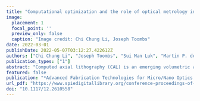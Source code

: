 ```yaml
---
title: "Computational optimization and the role of optical metrology in tomographic additive manufacturing"
image:
  placement: 1
  focal_point: ''
  preview_only: false
  caption: "Image credit: Chi Chung Li, Joseph Toombs"
date: 2022-03-01
publishDate: 2022-05-07T03:12:27.422612Z
authors: ["Chi Chung Li", "Joseph Toombs", "Sui Man Luk", "Martin P. de Beer", "Johanna J. Schwartz", "Maxim Shusteff", "Hayden K. Taylor"]
publication_types: ["1"]
abstract: "Computed axial lithography (CAL) is an emerging volumetric additive manufacturing technology which presents unique opportunities in layerless ultra-rapid fabrication. However, the required process control places particular demands on computing and delivering the appropriate 3D distribution of optical energy, as well as monitoring the solidifying structure within the photo-resin. For example, continued reaction after tomographic exposure is not currently accounted for and could lead to higher degree-of-conversion than designed and consequent feature dilations. Color Schlieren Tomography (CST) is developed as an in-situ metrology tool to monitor volumetrically the internal refractive index and the forming geometry. Major improvements of CST in real-time computation and processing of 3D reconstruction have enabled event-driven patterning control such as auto-termination. With this technique, we monitored the polymerization process in real-time during and after termination of the exposure period signaled by an index-volume termination criterion. Monitoring of continued polymerization after termination (dark polymerization) shows that the refractive index change can rise to 10 times higher than its value at termination. The time-resolved 3D reconstruction data provided by CST can be used for chemical kinetics modeling and development of compensation schemes."
featured: false
publication: "*Advanced Fabrication Technologies for Micro/Nano Optics and Photonics XV*"
url_pdf: "https://www.spiedigitallibrary.org/conference-proceedings-of-spie/12012/2610558/Computational-optimization-and-the-role-of-optical-metrology-in-tomographic/10.1117/12.2610558.full"
doi: "10.1117/12.2610558"
---
```


